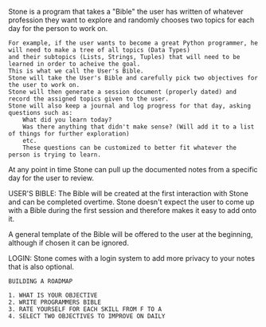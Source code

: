 
Stone is a program that takes a "Bible" the user has written of whatever profession they want to explore
and randomly chooses two topics for each day for the person to work on.

    For example, if the user wants to become a great Python programmer, he will need to make a tree of all topics (Data Types)
    and their subtopics (Lists, Strings, Tuples) that will need to be learned in order to acheive the goal.
    This is what we call the User's Bible.
    Stone will take the User's Bible and carefully pick two objectives for the user to work on.
    Stone will then generate a session document (properly dated) and record the assigned topics given to the user.
    Stone will also keep a journal and log progress for that day, asking questions such as:
        What did you learn today?
        Was there anything that didn't make sense? (Will add it to a list of things for further exploration)
        etc.
        These questions can be customized to better fit whatever the person is trying to learn. 

    
At any point in time Stone can pull up the documented notes from a specific day for the user to review. 

USER'S BIBLE:
 The Bible will be created at the first interaction with Stone and can be completed overtime.
 Stone doesn't expect the user to come up with a Bible during the first session and therefore makes it easy to add onto it. 

 A general template of the Bible will be offered to the user at the beginning, although if chosen it can be ignored. 

LOGIN:
Stone comes with a login system to add more privacy to your notes that is also optional. 


    BUILDING A ROADMAP

	1. WHAT IS YOUR OBJECTIVE
	2. WRITE PROGRAMMERS BIBLE
	3. RATE YOURSELF FOR EACH SKILL FROM F TO A
	4. SELECT TWO OBJECTIVES TO IMPROVE ON DAILY